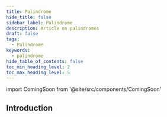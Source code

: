 ```yaml
---
title: Palindrome
hide_title: false
sidebar_label: Palindrome
description: Article on palindromes
draft: false
tags: 
  - Palindrome
keywords: 
  - palindrome
hide_table_of_contents: false
toc_min_heading_level: 2
toc_max_heading_level: 5
---
```


import ComingSoon from '@site/src/components/ComingSoon'

## Introduction

<ComingSoon />